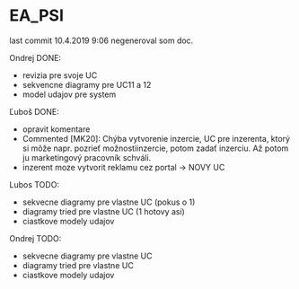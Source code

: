 # EA_PSI

last commit 10.4.2019 9:06 negeneroval som doc.

Ondrej DONE:
- revizia pre svoje UC
- sekvencne diagramy pre UC11 a 12
- model udajov pre system

Ľuboš DONE:
- opravit komentare
- Commented [MK20]: Chýba vytvorenie inzercie, UC pre inzerenta, ktorý si môže napr. pozrieť možnostiinzercie, potom zadať inzerciu. Až potom ju
marketingový pracovník schváli. 
- inzerent moze vytvorit reklamu cez portal -> NOVY UC

Lubos TODO:
- sekvecne diagramy pre vlastne UC (pokus o 1)
- diagramy tried pre vlastne UC (1 hotovy asi)
- ciastkove modely udajov

Ondrej TODO:
- sekvecne diagramy pre vlastne UC
- diagramy tried pre vlastne UC
- ciastkove modely udajov



